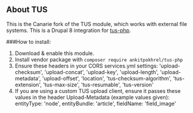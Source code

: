 ## About TUS
This is the Canarie fork of the TUS module, which works with external file systems.
This is a Drupal 8 integration for [tus-php](https://github.com/ankitpokhrel/tus-php).

###How to install:
1. Download & enable this module.
2. Install vendor package with `composer require ankitpokhrel/tus-php`
2. Ensure these headers in your CORS services.yml settings:
'upload-checksum', 'upload-concat', 'upload-key', 'upload-length', 
'upload-metadata', 'upload-offset', 'location', 
'tus-checksum-algorithm', 
'tus-extension', 'tus-max-size', 'tus-resumable', 'tus-version'
3. If you are using a custom TUS upload client, ensure it 
passes these values in the header Upload-Metadata (example values given):
entityType: 'node',
entityBundle: 'article',
fieldName: 'field_image'

